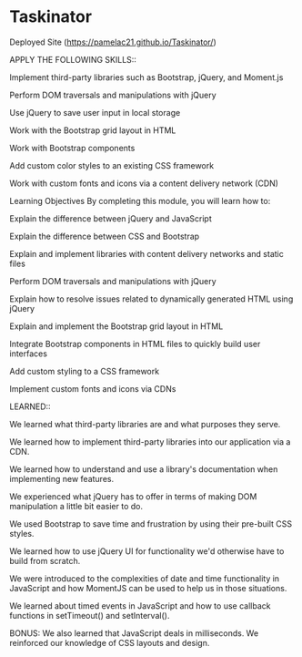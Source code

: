 # Taskinator

Deployed Site (https://pamelac21.github.io/Taskinator/)


APPLY THE FOLLOWING SKILLS::

Implement third-party libraries such as Bootstrap, jQuery, and Moment.js

Perform DOM traversals and manipulations with jQuery

Use jQuery to save user input in local storage

Work with the Bootstrap grid layout in HTML

Work with Bootstrap components

Add custom color styles to an existing CSS framework

Work with custom fonts and icons via a content delivery network (CDN)



Learning Objectives
By completing this module, you will learn how to:

Explain the difference between jQuery and JavaScript

Explain the difference between CSS and Bootstrap

Explain and implement libraries with content delivery networks and static files

Perform DOM traversals and manipulations with jQuery

Explain how to resolve issues related to dynamically generated HTML using jQuery

Explain and implement the Bootstrap grid layout in HTML

Integrate Bootstrap components in HTML files to quickly build user interfaces

Add custom styling to a CSS framework

Implement custom fonts and icons via CDNs




LEARNED::

We learned what third-party libraries are and what purposes they serve.

We learned how to implement third-party libraries into our application via a CDN.

We learned how to understand and use a library's documentation when implementing new features.

We experienced what jQuery has to offer in terms of making DOM manipulation a little bit easier to do.

We used Bootstrap to save time and frustration by using their pre-built CSS styles.

We learned how to use jQuery UI for functionality we'd otherwise have to build from scratch.

We were introduced to the complexities of date and time functionality in JavaScript and how MomentJS can be used to help us in those situations.

We learned about timed events in JavaScript and how to use callback functions in setTimeout() and setInterval().

BONUS: We also learned that JavaScript deals in milliseconds.
We reinforced our knowledge of CSS layouts and design.
